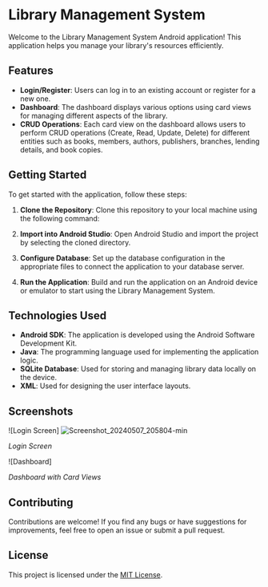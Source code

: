 # Library Management System

Welcome to the Library Management System Android application! This application helps you manage your library's resources efficiently.

## Features

- **Login/Register**: Users can log in to an existing account or register for a new one.
- **Dashboard**: The dashboard displays various options using card views for managing different aspects of the library.
- **CRUD Operations**: Each card view on the dashboard allows users to perform CRUD operations (Create, Read, Update, Delete) for different entities such as books, members, authors, publishers, branches, lending details, and book copies.

## Getting Started

To get started with the application, follow these steps:

1. **Clone the Repository**: Clone this repository to your local machine using the following command:

2. **Import into Android Studio**: Open Android Studio and import the project by selecting the cloned directory.

3. **Configure Database**: Set up the database configuration in the appropriate files to connect the application to your database server.

4. **Run the Application**: Build and run the application on an Android device or emulator to start using the Library Management System.

## Technologies Used

- **Android SDK**: The application is developed using the Android Software Development Kit.
- **Java**: The programming language used for implementing the application logic.
- **SQLite Database**: Used for storing and managing library data locally on the device.
- **XML**: Used for designing the user interface layouts.

## Screenshots

![Login Screen]
![Screenshot_20240507_205804-min](https://github.com/nusrathnuha-io/Library-Management/assets/136910478/23e90166-2a27-4785-8ccb-a57408bab766)


*Login Screen*

![Dashboard]

*Dashboard with Card Views*

## Contributing

Contributions are welcome! If you find any bugs or have suggestions for improvements, feel free to open an issue or submit a pull request.

## License

This project is licensed under the [MIT License](LICENSE).

